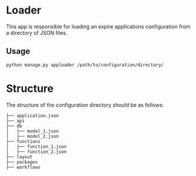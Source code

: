 # Loader

This app is responsible for loading an expire applications configuration from a directory of JSON
files.

## Usage

```bash
python manage.py apploader /path/to/configuration/directory/
```

# Structure

The structure of the configuration directory should be as follows:

```
├── application.json
├── api
├── db
│   ├── model_1.json
│   ├── model_2.json
├── functions
│   ├── function_1.json
│   ├── function_2.json
├── layout
├── packages
├── workflows
```